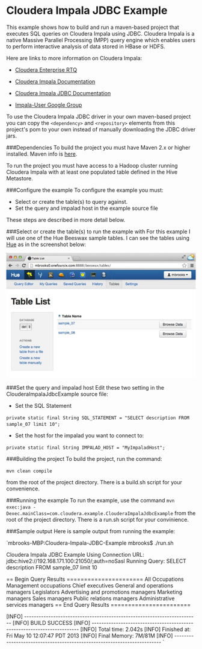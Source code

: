 Cloudera Impala JDBC Example
============================

This example shows how to build and run a maven-based project that executes SQL queries on Cloudera Impala using JDBC. 
Cloudera Impala is a native Massive Parallel Processing (MPP) query engine which enables users to perform interactive analysis of data stored in HBase or HDFS. 

Here are links to more information on Cloudera Impala:

- [Cloudera Enterprise RTQ](http://www.cloudera.com/content/cloudera/en/products/cloudera-enterprise-core/cloudera-enterprise-RTQ.html) 

- [Cloudera Impala Documentation](http://www.cloudera.com/content/support/en/documentation/cloudera-impala/cloudera-impala-documentation-v1-latest.html)

- [Cloudera Impala JDBC Documentation](http://www.cloudera.com/content/cloudera-content/cloudera-docs/Impala/latest/Installing-and-Using-Impala/ciiu_impala_jdbc.html)

- [Impala-User Google Group](https://groups.google.com/a/cloudera.org/forum/?fromgroups#!forum/impala-user)

 
 
To use the Cloudera Impala JDBC driver in your own maven-based project you can copy the `<dependency>` and `<repository>` elements from this project's pom to your own instead of manually downloading the JDBC driver jars.




###Dependencies
To build the project you must have Maven 2.x or higher installed.  Maven info is [here](http://maven.apache.org).

To run the project you must have access to a Hadoop cluster running Cloudera Impala with at least one populated table defined in the Hive Metastore.


###Configure the example
To configure the example you must:

- Select or create the table(s) to query against.
- Set the query and impalad host in the example source file

These steps are described in more detail below.





###Select or create the table(s) to run the example with
For this example I will use one of the Hue Beeswax sample tables.  I can see the tables using [Hue](http://gethue.com) as in the screenshot below:  


![Hue Table List](images/HueTableList.jpg)

###Set the query and impalad host
Edit these two setting in the ClouderaImpalaJdbcExample source file:

- Set the SQL Statement

`private static final String SQL_STATEMENT = "SELECT description FROM sample_07 limit 10";`
	
- Set the host for the impalad you want to connect to: 

`private static final String IMPALAD_HOST = "MyImpaladHost";`


###Building the project
To build the project, run the command:

`mvn clean compile`

from the root of the project directory.   There is a build.sh script for your convenience.

###Running the example
To run the example, use the command `mvn exec:java -Dexec.mainClass=com.cloudera.example.ClouderaImpalaJdbcExample` from the root of the project directory.  There is a run.sh script for your convinience.

###Sample output
Here is sample output from running the example:

`mbrooks-MBP:Cloudera-Impala-JDBC-Example mbrooks$ ./run.sh

Cloudera Impala JDBC Example
Using Connection URL: jdbc:hive2://192.168.171.100:21050/;auth=noSasl
Running Query: SELECT description FROM sample_07 limit 10

== Begin Query Results ======================
All Occupations
Management occupations
Chief executives
General and operations managers
Legislators
Advertising and promotions managers
Marketing managers
Sales managers
Public relations managers
Administrative services managers
== End Query Results =======================


[INFO] ------------------------------------------------------------------------
[INFO] BUILD SUCCESS
[INFO] ------------------------------------------------------------------------
[INFO] Total time: 2.042s
[INFO] Finished at: Fri May 10 12:07:47 PDT 2013
[INFO] Final Memory: 7M/81M
[INFO] ------------------------------------------------------------------------
`
